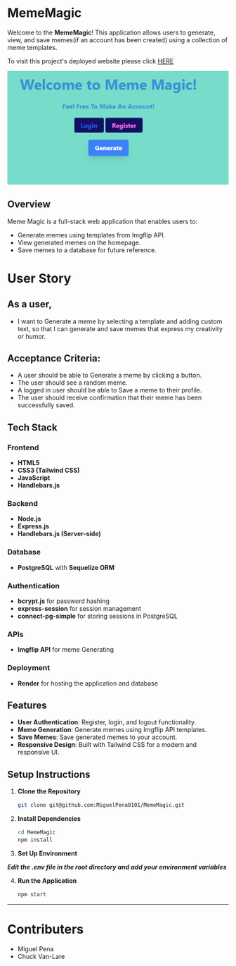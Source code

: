 # MemeMagic

Welcome to the **MemeMagic**! This application allows users to generate, view, and save memes(if an account has been created) using a collection of meme templates.

To visit this project's deployed website please click [HERE](https://mememagic.onrender.com/)

![Screenshot of home page](./public/images/screenshots.png)

## Overview

Meme Magic is a full-stack web application that enables users to:
- Generate memes using templates from Imgflip API.
- View generated memes on the homepage.
- Save memes to a database for future reference.

# User Story

## As a user,
- I want to Generate a meme by selecting a template and adding custom text,
so that I can generate and save memes that express my creativity or humor.

## Acceptance Criteria:

- A user should be able to Generate a meme by clicking a button.
- The user should see a random meme.
- A logged in user should be able to Save a meme to their profile.
- The user should receive confirmation that their meme has been successfully saved.

## Tech Stack

### Frontend
- **HTML5**
- **CSS3 (Tailwind CSS)**
- **JavaScript**
- **Handlebars.js**

### Backend
- **Node.js**
- **Express.js**
- **Handlebars.js (Server-side)**

### Database
- **PostgreSQL** with **Sequelize ORM**

### Authentication
- **bcrypt.js** for password hashing
- **express-session** for session management
- **connect-pg-simple** for storing sessions in PostgreSQL

### APIs
- **Imgflip API** for meme Generating

### Deployment
- **Render** for hosting the application and database

## Features

- **User Authentication**: Register, login, and logout functionality.
- **Meme Generation**: Generate memes using Imgflip API templates.
- **Save Memes**: Save generated memes to your account.
- **Responsive Design**: Built with Tailwind CSS for a modern and responsive UI.

## Setup Instructions

1. **Clone the Repository**
   ```bash
   git clone git@github.com:MiguelPena0101/MemeMagic.git
   ```

2. **Install Dependencies**
    ```bash
    cd MemeMagic
    npm install
    ```


3. **Set Up Environment**
 
***Edit the .env file in the root directory and add your environment variables***

4. **Run the Application**
    ```bash
    npm start
    ```

----------------------------
# Contributers
* Miguel Pena
* Chuck Van-Lare

